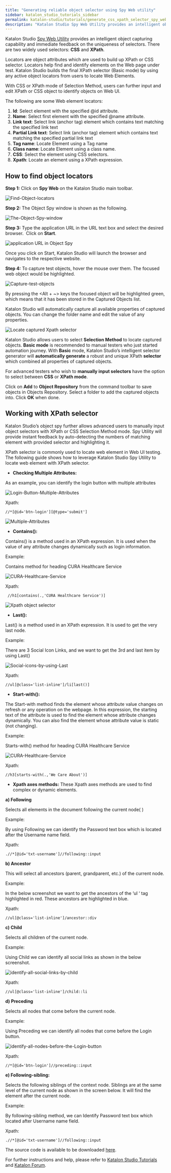 ```yaml
---
title: "Generating reliable object selector using Spy Web utility"
sidebar: katalon_studio_tutorials_sidebar
permalink: katalon-studio/tutorials/generate_css_xpath_selector_spy_web_utility.html
description: "Katalon Studio Spy Web Utility provides an intelligent object capturing capability and immediate feedback on CSS Selector & Xpath selector. Learn more!"
---
```

Katalon Studio [Spy Web Utility](http://docs.katalon.com/pages/viewpage.action?pageId=5117668) provides an intelligent object capturing capability and immediate feedback on the uniqueness of selectors. There are two widely used selectors: **CSS** and **XPath**.

Locators are object attributes which are used to build up XPath or CSS selector. Locators help find and identify elements on the Web page under test. Katalon Studio builds the final XPath selector (Basic mode) by using any active object locators from users to locate Web Elements.

With CSS or XPath mode of Selection Method, users can further input and edit XPath or CSS object to identify objects on Web UI.

The following are some Web element locators:

1.  **Id**: Select element with the specified @id attribute.
2.  **Name**: Select first element with the specified @name attribute.
3.  **Link text**: Select link (anchor tag) element which contains text matching the specified link text
4.  **Partial Link text**: Select link (anchor tag) element which contains text matching the specified partial link text
5.  **Tag name**: Locate Element using a Tag name
6.  **Class name**: Locate Element using a class name.
7.  **CSS**: Select the element using CSS selectors.
8.  **Xpath**: Locate an element using a XPath expression.

How to find object locators
---------------------------

**Step 1:** Click on **Spy Web** on the Katalon Studio main toolbar.

![Find-Object-locators](../../images/katalon-studio/tutorials/generate_css_xpath_selector_spy_web_utility/Find-Object-locators.png)

**Step 2:** The Object Spy window is shown as the following.

![The-Object-Spy-window](../../images/katalon-studio/tutorials/generate_css_xpath_selector_spy_web_utility/The-Object-Spy-window.png)

**Step 3:** Type the application URL in the URL text box and select the desired browser.  Click on **Start**.

![application URL in Object Spy](../../images/katalon-studio/tutorials/generate_css_xpath_selector_spy_web_utility/application-URL-in-Object-Spy.png)

Once you click on Start, Katalon Studio will launch the browser and navigates to the respective website.

**Step 4:** To capture test objects, hover the mouse over them. The focused web object would be highlighted.

![Capture-test-objects](../../images/katalon-studio/tutorials/generate_css_xpath_selector_spy_web_utility/Capture-test-objects.png)

By pressing the <Alt + ~> keys the focused object will be highlighted green, which means that it has been stored in the Captured Objects list.

Katalon Studio will automatically capture all available properties of captured objects. You can change the folder name and edit the value of any properties.

![Locate captured Xpath selector](../../images/katalon-studio/tutorials/generate_css_xpath_selector_spy_web_utility/Locate-captured-objects.png)

Katalon Studio allows users to select **Selection Method** to locate captured objects. **Basic mode** is recommended to manual testers who just started automation journey. With **Basic** mode, Katalon Studio’s intelligent selector generator will **automatically generate** a robust and unique XPath **selector** which combined all properties of captured objects.

For advanced testers who wish to **manually input selectors** have the option to select between **CSS** or **XPath mode**.

Click on **Add** to **Object Repository** from the command toolbar to save objects in Objects Repository. Select a folder to add the captured objects into. Click **OK** when done.

Working with XPath selector
---------------------------

Katalon Studio’s object spy further allows advanced users to manually input object selectors with XPath or CSS Selection Method mode. Spy Utility will provide instant feedback by auto-detecting the numbers of matching element with provided selector and highlighting it.

XPath selector is commonly used to locate web element in Web UI testing. The following guide shows how to leverage Katalon Studio Spy Utility to locate web element with XPath selector.

*   **Checking Multiple Attributes:**

As an example, you can identify the login button with multiple attributes

![Login-Button-Multiple-Attributes](../../images/katalon-studio/tutorials/generate_css_xpath_selector_spy_web_utility/Login-Button-Multiple-Attributes.png)

Xpath:

```
//*[@id='btn-login'][@type='submit']

```

![Multiple-Attributes](../../images/katalon-studio/tutorials/generate_css_xpath_selector_spy_web_utility/Multiple-Attributes.png)

*   **Contains():**

Contains() is a method used in an XPath expression. It is used when the value of any attribute changes dynamically such as login information.

Example:

Contains method for heading CURA Healthcare Service

![CURA-Healthcare-Service](../../images/katalon-studio/tutorials/generate_css_xpath_selector_spy_web_utility/CURA-Healthcare-Service.png)

Xpath:

```
 //h1[contains(.,'CURA Healthcare Service')]

```

![Xpath object selector](../../images/katalon-studio/tutorials/generate_css_xpath_selector_spy_web_utility/Contain-Method.png)

*   **Last():**

Last() is a method used in an XPath expression. It is used to get the very last node.

Example:

There are 3 Social Icon Links, and we want to get the 3rd and last item by using Last()

![Social-icons-by-using-Last](../../images/katalon-studio/tutorials/generate_css_xpath_selector_spy_web_utility/Social-icons-by-using-Last.png)

Xpath:

```
//ul[@class='list-inline']/li[last()]

```

*   **Start-with():**

The Start-with method finds the element whose attribute value changes on refresh or any operation on the webpage. In this expression, the starting text of the attribute is used to find the element whose attribute changes dynamically. You can also find the element whose attribute value is static (not changing).

Example:

Starts-with() method for heading CURA Healthcare Service

![CURA-Healthcare-Service](../../images/katalon-studio/tutorials/generate_css_xpath_selector_spy_web_utility/CURA-Healthcare-Service.png)

Xpath:

```
//h3[starts-with(.,'We Care About')]

```

*   **Xpath axes methods:** These Xpath axes methods are used to find complex or dynamic elements.

**a) Following**

Selects all elements in the document following the current node( )

Example:

By using Following we can identify the Password text box which is located after the Username name field.

Xpath:

```
.//*[@id='txt-username']//following::input

```

**b) Ancestor**

This will select all ancestors (parent, grandparent, etc.) of the current node.

Example:

In the below screenshot we want to get the ancestors of the ‘ul ‘ tag highlighted in red. These ancestors are highlighted in blue.

Xpath:

```
//ul[@class='list-inline']/ancestor::div

```

**c) Child**

Selects all children of the current node.

Example:

Using Child we can identify all social links as shown in the below screenshot.

![identify-all-social-links-by-child](../../images/katalon-studio/tutorials/generate_css_xpath_selector_spy_web_utility/identify-all-social-links-by-child.png)

Xpath:

```
//ul[@class='list-inline']/child::li

```

**d) Preceding**

Selects all nodes that come before the current node.

Example:

Using Preceding we can identify all nodes that come before the Login button.

![identify-all-nodes-before-the-Login-button](../../images/katalon-studio/tutorials/generate_css_xpath_selector_spy_web_utility/identify-all-nodes-before-the-Login-button.png)

Xpath:

```
//*[@id='btn-login']//preceding::input

```

**e) Following-sibling:**

Selects the following siblings of the context node. Siblings are at the same level of the current node as shown in the screen below. It will find the element after the current node.

Example:

By following-sibling method, we can Identify Password text box which located after Username name field.

Xpath:

```
.//*[@id='txt-username']//following::input

```

The source code is available to be downloaded [here](https://github.com/katalon-studio/katalon-web-automation).

For further instructions and help, please refer to [Katalon Studio Tutorials](https://www.katalon.com/resources-center/tutorials/) and [Katalon Forum](https://forum.katalon.com/).